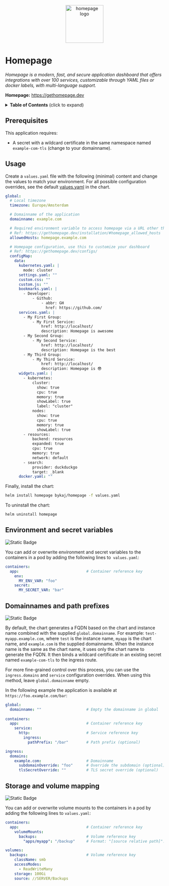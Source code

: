 <p align="center">
    <img src="https://cdn.jsdelivr.net/gh/selfhst/icons/png/homepage.png" height="120" alt="homepage logo">
</p>

# Homepage
*Homepage is a modern, fast, and secure application dashboard that offers integrations with over 100 services, customizable through YAML files or docker labels, with multi-language support.*

**Homepage:** <https://gethomepage.dev>

<details>
<summary><strong>Table of Contents</strong> (click to expand)</summary>

1. [Prerequisites](#prerequisites)
2. [Usage](#usage)
3. [Environment and secret variables](#environment-and-secret-variables)
4. [Domainnames and path prefixes](#domainnames-and-path-prefixes)
5. [Storage and volume mapping](#storage-and-volume-mapping)

</details>

## Prerequisites
This application requires:
- A secret with a wildcard certificate in the same namespace named `example-com-tls` (change to your domainname).

## Usage
Create a `values.yaml` file with the following (minimal) content and change the values to match your environment. For all possible configuration overrides, see the default [values.yaml](https://github.com/ByKaj/helm/blob/main/charts/homepage/values.yaml) in the chart.
```yaml
global:
  # Local timezone
  timezone: Europe/Amsterdam

  # Domainname of the application
  domainname: example.com

  # Required environment variable to access homepage via a URL other than localhost
  # Ref: https://gethomepage.dev/installation/#homepage_allowed_hosts
  allowedHosts: homepage.example.com

  # Homepage configuration, use this to customize your dashboard
  # Ref: https://gethomepage.dev/configs/
  configMap:
    data:
      kubernetes.yaml: |
        mode: cluster
      settings.yaml: ""
      custom.css: ""
      custom.js: ""
      bookmarks.yaml: |
        - Developer:
            - Github:
                - abbr: GH
                  href: https://github.com/
      services.yaml: |
        - My First Group:
            - My First Service:
                href: http://localhost/
                description: Homepage is awesome
        - My Second Group:
            - My Second Service:
                href: http://localhost/
                description: Homepage is the best
        - My Third Group:
            - My Third Service:
                href: http://localhost/
                description: Homepage is 😎
      widgets.yaml: |
        - kubernetes:
            cluster:
              show: true
              cpu: true
              memory: true
              showLabel: true
              label: "cluster"
            nodes:
              show: true
              cpu: true
              memory: true
              showLabel: true
        - resources:
            backend: resources
            expanded: true
            cpu: true
            memory: true
            network: default
        - search:
            provider: duckduckgo
            target: _blank
      docker.yaml: ""
```

Finally, install the chart:
```bash
helm install homepage bykaj/homepage -f values.yaml
```
To uninstall the chart:
```bash
helm uninstall homepage
```

## Environment and secret variables
![Static Badge](https://img.shields.io/badge/Version-%3E%3D_1.1.0-white?style=flat&labelColor=lightgray)

You can add or overwrite environment and secret variables to the containers in a pod by adding the following lines to` values.yaml`:
```yaml
containers:
  app:                              # Container reference key
    env:
      MY_ENV_VAR: "foo"
    secret:
      MY_SECRET_VAR: "bar"
```

## Domainnames and path prefixes
![Static Badge](https://img.shields.io/badge/Version-%3E%3D_1.2.0-white?style=flat&labelColor=lightgray)

By default, the chart generates a FQDN based on the chart and instance name combined with the supplied `global.domainname`. For example: `test-myapp.example.com`, where `test` is the instance name, `myapp` is the chart name, and `example.com` is the supplied domainname. When the instance name is the same as the chart name, it uses only the chart name to generate the FQDN. It then binds a wildcard certificate in an existing secret named `example-com-tls` to the ingress route.

For more fine-grained control over this process, you can use the `ingress.domains` and `service` configuration overrides. When using this method, leave `global.domainname` empty.

In the following example the application is available at `https://foo.example.com/bar`:
```yaml
global:
  domainname: ""                    # Empty the domainname in global
  
containers:
  app:                              # Container reference key
    service:
      http:                         # Service reference key
        ingress:
          pathPrefix: "/bar"        # Path prefix (optional)

ingress:
  domains:
    example.com:                    # Domainname
      subdomainOverride: "foo"      # Override the subdomain (optional)
      tlsSecretOverride: ""         # TLS secret override (optional)
```

## Storage and volume mapping
![Static Badge](https://img.shields.io/badge/Version-%3E%3D_1.1.0-white?style=flat&labelColor=lightgray)

You can add or overwrite volume mounts to the containers in a pod by adding the following lines to `values.yaml`:
```yaml
containers:
  app:                              # Container reference key
    volumeMounts:
      backups:                      # Volume reference key
        "apps/myapp": "/backup"     # Format: "[source relative path]": "<container mount path>"

volumes:
  backups:                          # Volume reference key
    className: smb
    accessModes: 
      - ReadWriteMany
    storage: 100Gi
    source: //SERVER/Backups
```